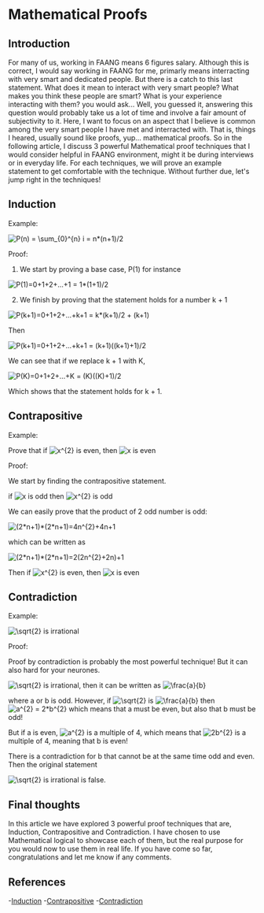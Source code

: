 # Mathematical Proofs

## Introduction

For many of us, working in FAANG means 6 figures salary. Although this is correct, I would say working in FAANG for me, primarly means 
interracting with very smart and dedicated people. But there is a catch to this last statement. What does it mean to interact with very 
smart people? What makes you think these people are smart? What is your experience interacting with them? you would ask...
Well, you guessed it, answering this question would probably take us a lot of time and involve a fair amount of subjectivity to it. Here, I want to focus
on an aspect that I believe is common among the very smart people I have met and interracted with. That is, things I heared, usually sound like proofs, yup... mathematical proofs. So in the following article, I discuss 3 powerful Mathematical proof techniques that I would consider helpful in FAANG environment, might it be
during interviews or in everyday life. For each techniques, we will prove an example statement to get comfortable with the technique. Without further due, let's jump right in the techniques!


## Induction

Example:

<img src="https://latex.codecogs.com/svg.image?P(n)&space;=&space;\sum_{0}^{n}&space;i&space;=&space;n*(n&plus;1)/2&space;" title="P(n) = \sum_{0}^{n} i = n*(n+1)/2 " />

Proof: 

1. We start by proving a base case, P(1) for instance

<img src="https://latex.codecogs.com/svg.image?P(1)=0&plus;1&plus;2&plus;...&plus;1&space;=&space;1*(1&plus;1)/2" title="P(1)=0+1+2+...+1 = 1*(1+1)/2" />

2. We finish by proving that the statement holds for a number k + 1

<img src="https://latex.codecogs.com/svg.image?P(k&plus;1)=0&plus;1&plus;2&plus;...&plus;k&plus;1&space;=&space;k*(k&plus;1)/2&space;&plus;&space;(k&plus;1)" title="P(k+1)=0+1+2+...+k+1 = k*(k+1)/2 + (k+1)" />

Then

<img src="https://latex.codecogs.com/svg.image?P(k&plus;1)=0&plus;1&plus;2&plus;...&plus;k&plus;1&space;=&space;(k&plus;1)((k&plus;1)&plus;1)/2" title="P(k+1)=0+1+2+...+k+1 = (k+1)((k+1)+1)/2" />

We can see that if we replace k + 1 with K, 

<img src="https://latex.codecogs.com/svg.image?P(K)=0&plus;1&plus;2&plus;...&plus;K&space;=&space;(K)((K)&plus;1)/2" title="P(K)=0+1+2+...+K = (K)((K)+1)/2" />

Which shows that the statement holds for k + 1.
 

## Contrapositive

Example:

Prove that if <img src="https://latex.codecogs.com/svg.image?x^{2}" title="x^{2}" /> is even, then <img src="https://latex.codecogs.com/svg.image?x" title="x" /> is even

Proof: 

We start by finding the contrapositive statement.

if <img src="https://latex.codecogs.com/svg.image?x" title="x" /> is odd then <img src="https://latex.codecogs.com/svg.image?x^{2}" title="x^{2}" /> is odd

We can easily prove that the product of 2 odd number is odd: 

<img src="https://latex.codecogs.com/svg.image?(2*n&plus;1)*(2*n&plus;1)=4n^{2}&plus;4n&plus;1" title="(2*n+1)*(2*n+1)=4n^{2}+4n+1" />

which can be written as 

<img src="https://latex.codecogs.com/svg.image?(2*n&plus;1)*(2*n&plus;1)=2(2n^{2}&plus;2n)&plus;1" title="(2*n+1)*(2*n+1)=2(2n^{2}+2n)+1" />

Then if <img src="https://latex.codecogs.com/svg.image?x^{2}" title="x^{2}" /> is even, then <img src="https://latex.codecogs.com/svg.image?x" title="x" /> is even



## Contradiction

Example:

<img src="https://latex.codecogs.com/svg.image?\sqrt{2}" title="\sqrt{2}" /> is irrational

Proof: 

Proof by contradiction is probably the most powerful technique! But it can also hard for your neurones.

<img src="https://latex.codecogs.com/svg.image?\sqrt{2}" title="\sqrt{2}" /> is irrational, then it can be written as <img src="https://latex.codecogs.com/svg.image?\frac{a}{b}" title="\frac{a}{b}" />

where a or b is odd. However, if <img src="https://latex.codecogs.com/svg.image?\sqrt{2}" title="\sqrt{2}" /> is <img src="https://latex.codecogs.com/svg.image?\frac{a}{b}" title="\frac{a}{b}" /> then <img src="https://latex.codecogs.com/svg.image?a^{2}&space;=&space;2*b^{2}&space;&space;" title="a^{2} = 2*b^{2} " /> which means that a must be even, but also that b must be odd!

But if a is even, <img src="https://latex.codecogs.com/svg.image?a^{2}" title="a^{2}" /> is a multiple of 4, which means that <img src="https://latex.codecogs.com/svg.image?2b^{2}" title="2b^{2}" /> is a multiple of 4, meaning that b is even!

There is a contradiction for b that cannot be at the same time odd and even. Then the original statement 

<img src="https://latex.codecogs.com/svg.image?\sqrt{2}" title="\sqrt{2}" /> is irrational is false.


## Final thoughts

In this article we have explored 3 powerful proof techniques that are, Induction, Contrapositive and Contradiction. I have chosen to use Mathematical logical to showcase each of them, but the real purpose for you would now to use them in real life. If you have come so far, congratulations and let me know if any comments.

## References 

-[Induction](https://en.wikipedia.org/wiki/Mathematical_induction)
-[Contrapositive](https://en.wikipedia.org/wiki/Contraposition)
-[Contradiction](https://en.wikipedia.org/wiki/Proof_by_contradiction)
